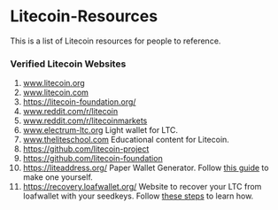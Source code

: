 # Litecoin-Resources
This is a list of Litecoin resources for people to reference.

### Verified Litecoin Websites
1. www.litecoin.org
1. www.litecoin.com
1. https://litecoin-foundation.org/
1. www.reddit.com/r/litecoin
1. www.reddit.com/r/litecoinmarkets
1. www.electrum-ltc.org Light wallet for LTC.  
1. www.theliteschool.com Educational content for Litecoin.
1. https://github.com/litecoin-project
1. https://github.com/litecoin-foundation
1. https://liteaddress.org/ Paper Wallet Generator.  Follow [this guide](https://theliteschool.com/lsc/how-to-create-and-spend-a-paper-wallet) to make one yourself.
1. https://recovery.loafwallet.org/ Website to recover your LTC from loafwallet with your seedkeys.  Follow [these steps](https://www.reddit.com/r/litecoin/comments/7epj6u/a_guide_to_recovering_your_ltc_from_loafwallet/) to learn how.
